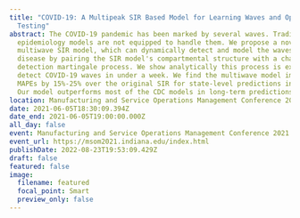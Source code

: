 ```yaml
---
title: "COVID-19: A Multipeak SIR Based Model for Learning Waves and Optimizing
  Testing"
abstract: The COVID-19 pandemic has been marked by several waves. Traditional
  epidemiology models are not equipped to handle them. We propose a novel
  multiwave SIR model, which can dynamically detect and model the waves of a
  disease by pairing the SIR model's compartmental structure with a change-point
  detection martingale process. We show analytically this process is expected to
  detect COVID-19 waves in under a week. We find the multiwave model improves
  MAPEs by 15%-25% over the original SIR for state-level predictions in the USA.
  Our model outperforms most of the CDC models in long-term predictions.
location: Manufacturing and Service Operations Management Conference 2021
date: 2021-06-05T18:30:09.394Z
date_end: 2021-06-05T19:00:00.000Z
all_day: false
event: Manufacturing and Service Operations Management Conference 2021
event_url: https://msom2021.indiana.edu/index.html
publishDate: 2022-08-23T19:53:09.429Z
draft: false
featured: false
image:
  filename: featured
  focal_point: Smart
  preview_only: false
---
```

